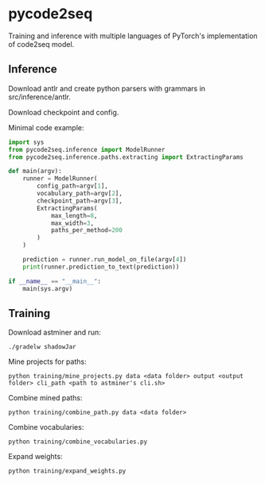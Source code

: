 # pycode2seq

Training and inference with multiple languages of PyTorch's implementation of code2seq model.

## Inference

Download antlr and create python parsers with grammars in src/inference/antlr.

Download checkpoint and config.

Minimal code example:

```python
import sys
from pycode2seq.inference import ModelRunner
from pycode2seq.inference.paths.extracting import ExtractingParams

def main(argv):
    runner = ModelRunner(
        config_path=argv[1],
        vocabulary_path=argv[2],
        checkpoint_path=argv[3],
        ExtractingParams(
            max_length=8,
            max_width=3,
            paths_per_method=200
        )
    )

    prediction = runner.run_model_on_file(argv[4])
    print(runner.prediction_to_text(prediction))

if __name__ == "__main__":
    main(sys.argv)
```

## Training

Download astminer and run:

```shell
./gradelw shadowJar
```

Mine projects for paths:

```shell
python training/mine_projects.py data <data folder> output <output folder> cli_path <path to astminer's cli.sh>
```

Combine mined paths:

```shell
python training/combine_path.py data <data folder>
```

Combine vocabularies:

```shell
python training/combine_vocabularies.py
```

Expand weights:

```shell
python training/expand_weights.py
```
